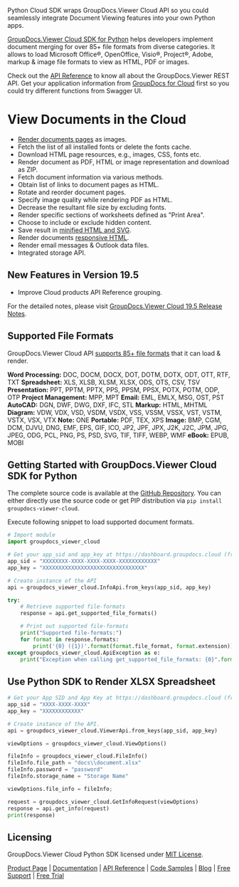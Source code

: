 Python Cloud SDK wraps GroupDocs.Viewer Cloud API so you could seamlessly integrate Document Viewing features into your own Python apps.

[GroupDocs.Viewer Cloud SDK for Python](https://products.groupdocs.cloud/viewer/python) helps developers implement document merging for over 85+ file formats from diverse categories. It allows to load Microsoft Office®, OpenOffice, Visio®, Project®, Adobe, markup & image file formats to view as HTML, PDF or images. 

Check out the [API Reference](https://apireference.groupdocs.cloud/viewer/) to know all about the GroupDocs.Viewer REST API. Get your application information from [GroupDocs for Cloud](https://dashboard.groupdocs.cloud/#/apps) first so you could try different functions from Swagger UI.

# View Documents in the Cloud

- [Render documents pages](https://wiki.groupdocs.cloud/viewercloud/developer-guide/document-pages/rendering-document-pages/) as images.
- Fetch the list of all installed fonts or delete the fonts cache.
- Download HTML page resources, e.g., images, CSS, fonts etc.
- Render document as PDF, HTML or image representation and download as ZIP.
- Fetch document information via various methods.
- Obtain list of links to document pages as HTML.
- Rotate and reorder document pages.
- Specify image quality while rendering PDF as HTML.
- Decrease the resultant file size by excluding fonts.
- Render specific sections of worksheets defined as "Print Area".
- Choose to include or exclude hidden content.
- Save result in [minified HTML and SVG](https://wiki.groupdocs.cloud/viewercloud/developer-guide/document-pages/minification-of-html-and-svg/).
- Render documents [responsive HTML](https://wiki.groupdocs.cloud/viewercloud/developer-guide/document-pages/rendering-document-to-responsive-html/).
- Render email messages & Outlook data files.
- Integrated storage API.

## New Features in Version 19.5

- Improve Cloud products API Reference grouping.

For the detailed notes, please visit [GroupDocs.Viewer Cloud 19.5 Release Notes](https://wiki.groupdocs.cloud/viewercloud/release-notes/2019/groupdocs-viewer-cloud-19-5-release-notes/).

## Supported File Formats

GroupDocs.Viewer Cloud API [supports 85+ file formats](https://wiki.groupdocs.cloud/viewercloud/getting-started/supported-document-formats/) that it can load & render.

**Word Processing:** DOC, DOCM, DOCX, DOT, DOTM, DOTX, ODT, OTT, RTF, TXT
**Spreadsheet:** XLS, XLSB, XLSM, XLSX, ODS, OTS, CSV, TSV
**Presentation:** PPT, PPTM, PPTX, PPS, PPSM, PPSX, POTX, POTM, ODP, OTP
**Project Management:** MPP, MPT
**Email:** EML, EMLX, MSG, OST, PST
**AutoCAD:** DGN, DWF, DWG, DXF, IFC, STL
**Markup:** HTML, MHTML
**Diagram:** VDW, VDX, VSD, VSDM, VSDX, VSS, VSSM, VSSX, VST, VSTM, VSTX, VSX, VTX
**Note:** ONE
**Portable:** PDF, TEX, XPS
**Image:** BMP, CGM, DCM, DJVU, DNG, EMF, EPS, GIF, ICO, JP2, JPF, JPX, J2K, J2C, JPM, JPG, JPEG, ODG, PCL, PNG, PS, PSD, SVG, TIF, TIFF, WEBP, WMF
**eBook:** EPUB, MOBI

## Getting Started with GroupDocs.Viewer Cloud SDK for Python

The complete source code is available at the [GitHub Repository](https://github.com/groupdocs-viewer-cloud/groupdocs-viewer-cloud-python). You can either directly use the source code or get PIP distribution via `pip install groupdocs-viewer-cloud`.

Execute following snippet to load supported document formats.

```python
# Import module
import groupdocs_viewer_cloud

# Get your app_sid and app_key at https://dashboard.groupdocs.cloud (free registration is required).
app_sid = "XXXXXXXX-XXXX-XXXX-XXXX-XXXXXXXXXXXX"
app_key = "XXXXXXXXXXXXXXXXXXXXXXXXXXXXXXXX"

# Create instance of the API
api = groupdocs_viewer_cloud.InfoApi.from_keys(app_sid, app_key)

try:
    # Retrieve supported file-formats
    response = api.get_supported_file_formats()

    # Print out supported file-formats
    print("Supported file-formats:")
    for format in response.formats:
        print('{0} ({1})'.format(format.file_format, format.extension)) 
except groupdocs_viewer_cloud.ApiException as e:
    print("Exception when calling get_supported_file_formats: {0}".format(e.message))
```

## Use Python SDK to Render XLSX Spreadsheet

```python
# Get your App SID and App Key at https://dashboard.groupdocs.cloud (free registration is required).
app_sid = "XXXX-XXXX-XXXX"
app_key = "XXXXXXXXXXXX"

# Create instance of the API.
api = groupdocs_viewer_cloud.ViewerApi.from_keys(app_sid, app_key)

viewOptions = groupdocs_viewer_cloud.ViewOptions()

fileInfo = groupdocs_viewer_cloud.FileInfo()
fileInfo.file_path = "docs\\document.xlsx"
fileInfo.password = "password"
fileInfo.storage_name = "Storage Name"

viewOptions.file_info = fileInfo;

request = groupdocs_viewer_cloud.GetInfoRequest(viewOptions)
response = api.get_info(request)
print(response)
```

## Licensing

GroupDocs.Viewer Cloud Python SDK licensed under [MIT License](http://github.com/groupdocs-viewer-cloud/groupdocs-viewer-cloud-python/LICENSE).

[Product Page](https://products.groupdocs.cloud/viewer/python) | [Documentation](https://wiki.groupdocs.cloud/viewercloud/) | [API Reference](https://apireference.groupdocs.cloud/viewer/) | [Code Samples](https://github.com/groupdocs-viewer-cloud/groupdocs-viewer-cloud-python) | [Blog](https://blog.groupdocs.cloud/category/viewer/) | [Free Support](https://forum.groupdocs.cloud/c/viewer) | [Free Trial](https://dashboard.groupdocs.cloud/#/apps)
